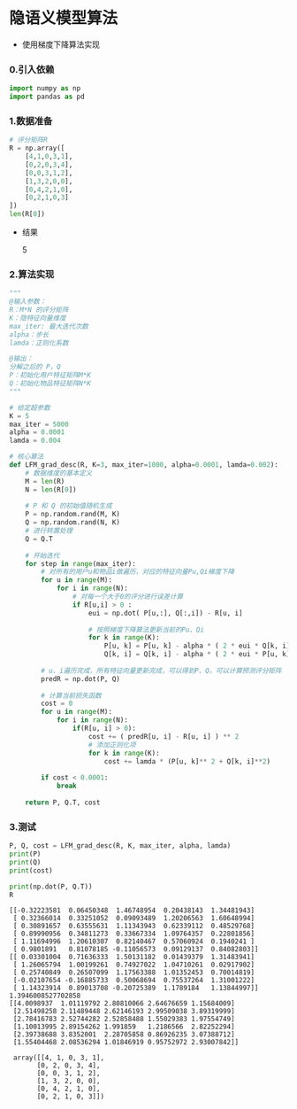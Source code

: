 # 隐语义模型算法

- 使用梯度下降算法实现



### 0.引入依赖


```python
import numpy as np
import pandas as pd
```



### 1.数据准备


```python
# 评分矩阵R
R = np.array([
    [4,1,0,3,1],
    [0,2,0,3,4],
    [0,0,3,1,2],
    [1,3,2,0,0],
    [0,4,2,1,0],
    [0,2,1,0,3]
])
len(R[0])
```

- 结果


    5



### 2.算法实现


```python
"""
@输入参数：
R：M*N 的评分矩阵
K：隐特征向量维度
max_iter: 最大迭代次数
alpha：步长
lamda：正则化系数

@输出：
分解之后的 P，Q
P：初始化用户特征矩阵M*K
Q：初始化物品特征矩阵N*K
"""

# 给定超参数
K = 5
max_iter = 5000
alpha = 0.0001
lamda = 0.004

# 核心算法
def LFM_grad_desc(R, K=3, max_iter=1000, alpha=0.0001, lamda=0.002):
    # 数据维度的基本定义
    M = len(R)
    N = len(R[0])
    
    # P 和 Q 的初始值随机生成
    P = np.random.rand(M, K)
    Q = np.random.rand(N, K)
    # 进行转置处理
    Q = Q.T
    
    # 开始迭代
    for step in range(max_iter):
        # 对所有的用户u和物品i做遍历，对应的特征向量Pu,Qi梯度下降
        for u in range(M):
            for i in range(N):
                # 对每一个大于0的评分进行误差计算
                if R[u,i] > 0 :
                    eui = np.dot( P[u,:], Q[:,i]) - R[u, i]
                    
                    # 按照梯度下降算法更新当前的Pu、Qi
                    for k in range(K):
                        P[u, k] = P[u, k] - alpha * ( 2 * eui * Q[k, i] + 2 * lamda * P[u, k] )
                        Q[k, i] = Q[k, i] - alpha * ( 2 * eui * P[u, k] + 2 * lamda * Q[k, i] )
      
        # u、i遍历完成，所有特征向量更新完成，可以得到P、Q，可以计算预测评分矩阵                 
        predR = np.dot(P, Q)
        
        # 计算当前损失函数
        cost = 0
        for u in range(M):
            for i in range(N):
                if(R[u, i] > 0):
                    cost += ( predR[u, i] - R[u, i] ) ** 2
                    # 添加正则化项
                    for k in range(K):
                        cost += lamda * (P[u, k]** 2 + Q[k, i]**2)
                        
        if cost < 0.0001:
            break
            
    return P, Q.T, cost
```



### 3.测试


```python
P, Q, cost = LFM_grad_desc(R, K, max_iter, alpha, lamda)
print(P)
print(Q)
print(cost)

print(np.dot(P, Q.T))
R
```

    [[-0.32223581  0.06450348  1.46748954  0.20438143  1.34481943]
     [ 0.32366014  0.33251052  0.09093489  1.20206563  1.60648994]
     [ 0.30891657  0.63555631  1.11343943  0.62339112  0.48529768]
     [ 0.89990956  0.34811273  0.33667334  1.09764357  0.22801856]
     [ 1.11694996  1.20610307  0.82140467  0.57060924  0.1940241 ]
     [ 0.9801891   0.81078185 -0.11056573  0.09129137  0.84082803]]
    [[ 0.03301004  0.71636333  1.50131182  0.01439379  1.31483941]
     [ 1.26065794  1.00199261  0.74927022  1.04710261  0.02917902]
     [ 0.25740849  0.26507099  1.17563388  1.01352453  0.70014819]
     [-0.02107654 -0.16885733  0.50068694  0.75537264  1.31001222]
     [ 1.14323914  0.89013708 -0.20725389  1.1789184   1.13844997]]
    1.3946008527702858
    [[4.0098937  1.01119792 2.80810066 2.64676659 1.15684009]
     [2.51498258 2.11489448 2.62146193 2.99509038 3.89319999]
     [2.78416783 2.52744282 2.52858488 1.55029383 1.97554749]
     [1.10013995 2.89154262 1.991859   1.2186566  2.82252294]
     [2.39738688 3.8352001  2.28705858 0.86926235 3.07388712]
     [1.55404468 2.08536294 1.01846919 0.95752972 2.93007842]]
     
     array([[4, 1, 0, 3, 1],
           [0, 2, 0, 3, 4],
           [0, 0, 3, 1, 2],
           [1, 3, 2, 0, 0],
           [0, 4, 2, 1, 0],
           [0, 2, 1, 0, 3]])
